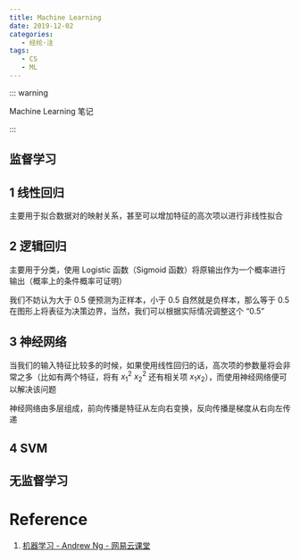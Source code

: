```yaml
---
title: Machine Learning
date: 2019-12-02
categories:
   - 经纶·注
tags:
   - CS
   - ML
---
```


::: warning

Machine Learning 笔记

:::

<!-- more -->

## 监督学习

## 1 线性回归

主要用于拟合数据对的映射关系，甚至可以增加特征的高次项以进行非线性拟合

## 2 逻辑回归

主要用于分类，使用 Logistic 函数（Sigmoid 函数）将原输出作为一个概率进行输出（概率上的条件概率可证明）

我们不妨认为大于 0.5 便预测为正样本，小于 0.5 自然就是负样本，那么等于 0.5 在图形上将表征为决策边界，当然，我们可以根据实际情况调整这个 “0.5”

## 3 神经网络

当我们的输入特征比较多的时候，如果使用线性回归的话，高次项的参数量将会非常之多（比如有两个特征，将有 $x_1^2$ $x_2^2$ 还有相关项 $x_1 x_2$），而使用神经网络便可以解决该问题

神经网络由多层组成，前向传播是特征从左向右变换，反向传播是梯度从右向左传递

## 4 SVM

## 无监督学习

# Reference

1. [机器学习 - Andrew Ng - 网易云课堂](https://study.163.com/course/courseLearn.htm?courseId=1004570029)
